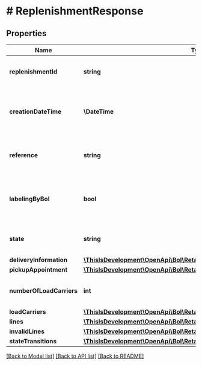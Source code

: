 # # ReplenishmentResponse

## Properties

Name | Type | Description | Notes
------------ | ------------- | ------------- | -------------
**replenishmentId** | **string** | The unique identifier of the replenishment. |
**creationDateTime** | **\DateTime** | The date and time when this replenishment was created. In ISO 8601 format. |
**reference** | **string** | Custom user defined reference to identify the replenishment. |
**labelingByBol** | **bool** | Indicates whether the replenishment will be labeled by bol.com or not. |
**state** | **string** | Indicates the state of this replenishment order. |
**deliveryInformation** | [**\ThisIsDevelopment\OpenApi\Bol\Retailer\Models\DeliveryInformation**](DeliveryInformation.md) |  |
**pickupAppointment** | [**\ThisIsDevelopment\OpenApi\Bol\Retailer\Models\PickupAppointment**](PickupAppointment.md) |  | [optional]
**numberOfLoadCarriers** | **int** | The number of load carriers in this shipment. | [optional]
**loadCarriers** | [**\ThisIsDevelopment\OpenApi\Bol\Retailer\Models\LoadCarrier[]**](LoadCarrier.md) |  |
**lines** | [**\ThisIsDevelopment\OpenApi\Bol\Retailer\Models\ReplenishmentLine[]**](ReplenishmentLine.md) |  |
**invalidLines** | [**\ThisIsDevelopment\OpenApi\Bol\Retailer\Models\InvalidReplenishmentLine[]**](InvalidReplenishmentLine.md) |  |
**stateTransitions** | [**\ThisIsDevelopment\OpenApi\Bol\Retailer\Models\StateTransition[]**](StateTransition.md) |  |

[[Back to Model list]](../../README.md#models) [[Back to API list]](../../README.md#endpoints) [[Back to README]](../../README.md)

